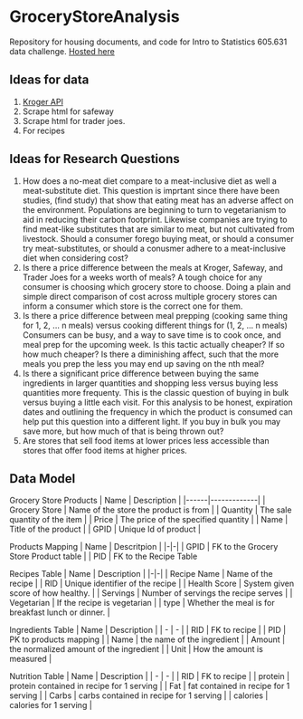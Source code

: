 # GroceryStoreAnalysis
Repository for housing documents, and code for Intro to Statistics 605.631 data challenge.
[Hosted here](https://cjhillbrand-jhu.shinyapps.io/GroceryStoreAnalysis/)
## Ideas for data
1. [Kroger API](https://developer.kroger.com/reference/)
2. Scrape html for safeway
3. Scrape html for trader joes.
4. For recipes

## Ideas for Research Questions
1. How does a no-meat diet compare to a meat-inclusive diet as well a meat-substitute diet.
This question is imprtant since there have been studies, (find study) that show that eating meat has an adverse affect on the environment. Populations are beginning to turn to vegetarianism to aid in reducing their carbon footprint. Likewise companies are trying to find meat-like substitutes that are similar to meat, but not cultivated from livestock. Should a consumer forego buying meat, or should a consumer try meat-substitutes, or should a conusmer adhere to a meat-inclusive diet when considering cost?
2. Is there a price difference between the meals at Kroger, Safeway, and Trader Joes for a weeks worth of meals? A tough choice for any consumer is choosing which grocery store to choose. Doing a plain and simple direct comparison of cost across multiple grocery stores can inform a consumer which store is the correct one for them.
3. Is there a price difference between meal prepping (cooking same thing for 1, 2, ... n meals) versus cooking different things for (1, 2, ... n meals) Consumers can be busy, and a way to save time is to cook once, and meal prep for the upcoming week. Is this tactic actually cheaper? If so how much cheaper? Is there a diminishing affect, such that the more meals you prep the less you may end up saving on the nth meal?
4. Is there a significant price difference between buying the same ingredients in larger quantities and shopping less versus buying less quantities more frequenty. This is the classic question of buying in bulk versus buying a little each visit. For this analysis to be honest, expiration dates and outlining the frequency in which the product is consumed can help put this question into a different light. If you buy in bulk you may save more, but how much of that is being thrown out?
5. Are stores that sell food items at lower prices less accessible than stores that offer food items at higher prices. 

## Data Model
Grocery Store Products
| Name | Description |
|------|-------------|
| Grocery Store | Name of the store the product is from |
| Quantity | The sale quantity of the item |
| Price | The price of the specified quantity |
| Name | Title of the product |
| GPID | Unique Id of product |

Products Mapping 
| Name | Descritpion |
|-|-|
| GPID | FK to the Grocery Store Product table |
| PID | FK to the Recipe Table

Recipes Table
| Name | Description |
|-|-|
| Recipe Name | Name of the recipe |
| RID | Unique identifier of the recipe |
| Health Score | System given score of how healthy. |
| Servings  | Number of servings the recipe serves |
| Vegetarian | If the recipe is vegetarian |
| type | Whether the meal is for breakfast lunch or dinner. |

Ingredients Table 
| Name | Description |
| - | - |
| RID | FK to recipe |
| PID | PK to products mapping |
| Name | the name of the ingredient |
| Amount | the normalized amount of the ingredient |
| Unit | How the amount is measured |

Nutrition Table
| Name | Description | 
| - | - |
| RID | FK to recipe |
| protein | protein contained in recipe for 1 serving |
| Fat | fat contained in recipe for 1 serving |
| Carbs | carbs contained in recipe for 1 serving |
| calories | calories for 1 serving |